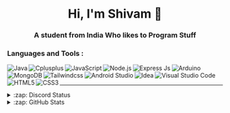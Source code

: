 <h1 align="center">Hi, I'm Shivam 👋</h1>
<h3 align="center">A student from India Who likes to Program Stuff</h3>

### Languages and Tools : 

[<img align="left" alt="Java" src="https://skillicons.dev/icons?i=java" />](https://java.com/)
[<img align="left" alt="Cplusplus" src="https://skillicons.dev/icons?i=cpp" />](https://cplusplus.com/)
[<img align="left" alt="JavaScript" src="https://skillicons.dev/icons?i=js" />](https://www.javascript.com/)
[<img align="left" alt="Node.js" src="https://skillicons.dev/icons?i=nodejs" />](https://nodejs.org/en/)
[<img align="left" alt="Express Js" src="https://skillicons.dev/icons?i=express" />](https://expressjs.com/)
[<img align="left" alt="Arduino" src="https://skillicons.dev/icons?i=arduino" />](https://www.arduino.cc/)
[<img align="left" alt="MongoDB" src="https://skillicons.dev/icons?i=mongodb" />](https://www.mongodb.com/)
[<img align="left" alt="Tailwindcss" src="https://skillicons.dev/icons?i=tailwind" />](https://tailwindcss.com/)
[<img align="left" alt="Android Studio" src="https://skillicons.dev/icons?i=androidstudio" />](https://developer.android.com/studio)
[<img align="left" alt="Idea" src="https://skillicons.dev/icons?i=idea" />](https://www.jetbrains.com/idea/)
[<img align="left" alt="Visual Studio Code" src="https://skillicons.dev/icons?i=vscode" />](https://code.visualstudio.com/)
[<img align="left" alt="HTML5" src="https://skillicons.dev/icons?i=html" />](https://www.w3.org/html/)
[<img align="left" alt="CSS3" src="https://skillicons.dev/icons?i=css" />](https://www.w3schools.com/css/)
<br />
<br />

---

<details>
  <summary>:zap: Discord Status</summary>
</br>
<a href="https://discord.com/users/591470828370264075">
<img height="80px" src="https://discord.c99.nl/widget/theme-4/591470828370264075.png" />
</a>
</details>

<details>
  <summary>:zap: GitHub Stats</summary>
</br>
<a href="https://github.com/shivam1608">
<img align="center" alt="Shivzee's GitHub Stats" src="https://github-readme-stats-eight-pink.vercel.app/api?username=Shivam1608&&show_icons=true&theme=tokyonight&layout=compact"/>
</br>
</br>
<img align="center" src="https://github-readme-streak-stats.herokuapp.com/?user=Shivam1608&show_icons=true&theme=tokyonight&layout=compact" alt="Shivzee" />
</a>
</details>
